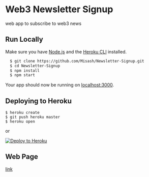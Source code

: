 
# Web3 Newsletter Signup

web app to subscribe to web3 news 
## Run Locally

Make sure you have [Node.js](http://nodejs.org/) and the [Heroku CLI](https://cli.heroku.com/) installed.

```sh
  $ git clone https://github.com/Misash/Newsletter-Signup.git
  $ cd Newsletter-Signup
  $ npm install
  $ npm start

```

Your app should now be running on [localhost:3000](http://localhost:5000/).


## Deploying to Heroku

```
$ heroku create
$ git push heroku master
$ heroku open

```

or 

[![Deploy to Heroku](https://www.herokucdn.com/deploy/button.svg)](https://heroku.com/deploy)


## Web Page

[link](https://glacial-garden-37847.herokuapp.com/)
